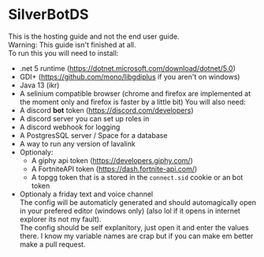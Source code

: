 # SilverBotDS
This is the hosting guide and not the end user guide.  
Warning: This guide isn't finished at all.  
To run this you will need to install:
- .net 5 runtime (https://dotnet.microsoft.com/download/dotnet/5.0)
- GDI+ (https://github.com/mono/libgdiplus if you aren't on windows)
- Java 13 (ikr)  
- A selinium compatible browser (chrome and firefox are implemented at the moment only and firefox is faster by a little bit)
You will also need:
- A discord **bot** token (https://discord.com/developers)
- A discord server you can set up roles in
- A discord webhook for logging
- A PostgresSQL server / Space for a database
- A way to run any version of lavalink
- Optionaly:
  - A giphy api token (https://developers.giphy.com/)
  - A FortniteAPI token (https://dash.fortnite-api.com/)
  - A topgg token that is a stored in the `connect.sid` cookie or an bot token
- Optionaly a friday text and voice channel  
The config will be automaticly generated and should automagically open in your prefered editor (windows only) (also lol if it opens in internet explorer its not my fault).   
The config should be self explanitory, just open it and enter the values there.
I know my variable names are crap but if you can make em better make a pull request.  
